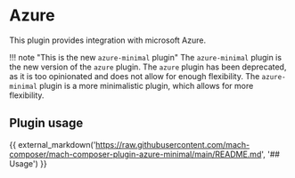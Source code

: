 # Azure

This plugin provides integration with microsoft Azure.

!!! note "This is the new `azure-minimal` plugin"
    The `azure-minimal` plugin is the new version of the `azure` plugin. The `azure` plugin has been deprecated, as it is too opinionated and does not allow for enough flexibility. The `azure-minimal` plugin is a more minimalistic plugin, which allows for more flexibility.

## Plugin usage

{{ external_markdown('https://raw.githubusercontent.com/mach-composer/mach-composer-plugin-azure-minimal/main/README.md', '## Usage') }}